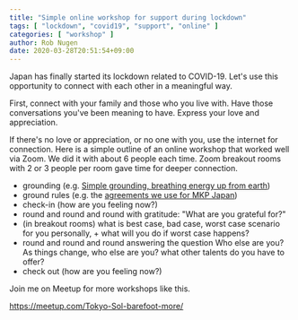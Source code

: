 ```yaml
---
title: "Simple online workshop for support during lockdown"
tags: [ "lockdown", "covid19", "support", "online" ]
categories: [ "workshop" ]
author: Rob Nugen
date: 2020-03-28T20:51:54+09:00
---
```


Japan has finally started its lockdown related to COVID-19.  Let's use
this opportunity to connect with each other in a meaningful way.

First, connect with your family and those who you live with.  Have
those conversations you've been meaning to have.  Express your love
and appreciation.

If there's no love or appreciation, or no one with you, use the
internet for connection.  Here is a simple outline of an online
workshop that worked well via Zoom.  We did it with about 6 people
each time.  Zoom breakout rooms with 2 or 3 people per room gave time
for deeper connection.

* grounding (e.g. [Simple grounding, breathing energy up from earth](https://soundcloud.com/thunderrabbit/simple-grounding-breathing-energy-up-from-earth))
* ground rules (e.g. the [agreements we use for MKP Japan](https://www.mkpjapan.org/agreements/))
* check-in (how are you feeling now?)
* round and round and round with gratitude: "What are you grateful for?"
* (in breakout rooms) what is best case, bad case, worst case scenario for you
  personally, + what will you do if worst case happens?
* round and round and round answering the question Who else are you?
  As things change, who else are you?  what other talents do you have
  to offer?
* check out (how are you feeling now?)

Join me on Meetup for more workshops like this.

https://meetup.com/Tokyo-Sol-barefoot-more/
